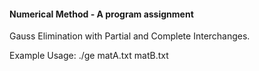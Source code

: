 #### Numerical Method - A program assignment

Gauss Elimination with Partial and Complete Interchanges.

Example Usage: ./ge matA.txt matB.txt

